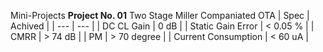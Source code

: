 Mini-Projects 
**Project No. 01**
Two Stage Miller Companiated OTA
| Spec | Achived |
| --- | --- |
| DC CL Gain | 0 dB |
| Static Gain Error | < 0.05 % |
| CMRR | > 74 dB |
| PM | > 70 degree |
| Current Consumption | < 60 uA |
